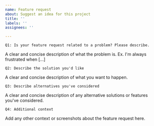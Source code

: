 ```yaml
---
name: Feature request
about: Suggest an idea for this project
title: ''
labels: ''
assignees: ''

---
```


`Q1: Is your feature request related to a problem? Please describe.`

A clear and concise description of what the problem is. Ex. I'm always frustrated when [...]

`Q2: Describe the solution you'd like`

A clear and concise description of what you want to happen.

`Q3: Describe alternatives you've considered`

A clear and concise description of any alternative solutions or features you've considered.

`Q4: Additional context`

Add any other context or screenshots about the feature request here.
